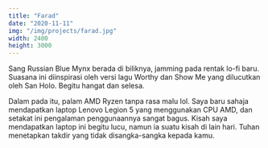 ```yaml
---
title: "Farad"
date: "2020-11-11"
img: "/img/projects/farad.jpg"
width: 2400
height: 3000
---
```


Sang Russian Blue Mynx berada di biliknya, jamming pada rentak lo-fi baru. Suasana ini diinspirasi oleh versi lagu Worthy dan Show Me yang dilucutkan oleh San Holo. Begitu hangat dan selesa.

Dalam pada itu, palam AMD Ryzen tanpa rasa malu lol. Saya baru sahaja mendapatkan laptop Lenovo Legion 5 yang menggunakan CPU AMD, dan setakat ini pengalaman penggunaannya sangat bagus. Kisah saya mendapatkan laptop ini begitu lucu, namun ia suatu kisah di lain hari. Tuhan menetapkan takdir yang tidak disangka-sangka kepada kamu.
